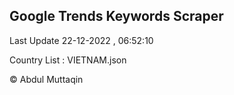 

## Google Trends Keywords Scraper 
 
Last Update 22-12-2022 , 06:52:10

Country List :
VIETNAM.json



© Abdul Muttaqin 
